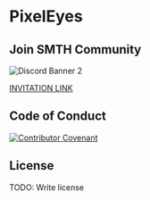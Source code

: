 # PixelEyes


## Join SMTH Community
![Discord Banner 2](https://discordapp.com/api/guilds/748546400631128204/widget.png?style=banner2)

[INVITATION LINK](https://discord.gg/H6NkzZy)

## Code of Conduct
[![Contributor Covenant](https://img.shields.io/badge/Contributor%20Covenant-v2.0%20adopted-ff69b4.svg)](CODE_OF_CONDUCT.md)

## License

TODO: Write license